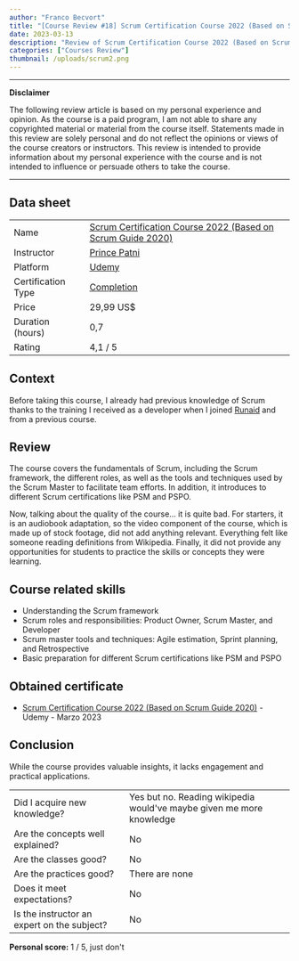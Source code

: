 ```yaml
---
author: "Franco Becvort"
title: "[Course Review #18] Scrum Certification Course 2022 (Based on Scrum Guide 2020)"
date: 2023-03-13
description: "Review of Scrum Certification Course 2022 (Based on Scrum Guide 2020)"
categories: ["Courses Review"]
thumbnail: /uploads/scrum2.png
---
```


---

**Disclaimer**

The following review article is based on my personal experience and opinion. As the course is a paid program, I am not able to share any copyrighted material or material from the course itself. Statements made in this review are solely personal and do not reflect the opinions or views of the course creators or instructors. This review is intended to provide information about my personal experience with the course and is not intended to influence or persuade others to take the course.

---

## Data sheet

|                    |                                                                                                                                                             |
| ------------------ | ----------------------------------------------------------------------------------------------------------------------------------------------------------- |
| Name               | [Scrum Certification Course 2022 (Based on Scrum Guide 2020)](https://www.udemy.com/course/scrum-certification-course-based-on-scrum-guide-latest-version/) |
| Instructor         | [Prince Patni](https://www.linkedin.com/in/prince-patni-284b2428/)                                                                                          |
| Platform           | [Udemy](https://www.udemy.com/)                                                                                                                             |
| Certification Type | [Completion](https://support.udemy.com/hc/en-us/sections/360011037194-Certificates-of-Completion)                                                           |
| Price              | 29,99 US$                                                                                                                                                   |
| Duration \(hours\) | 0,7                                                                                                                                                         |
| Rating             | 4,1 / 5                                                                                                                                                     |

## Context

Before taking this course, I already had previous knowledge of Scrum thanks to the training I received as a developer when I joined [Runaid](https://www.runaid.com.ar/index.php?languaje=en) and from a previous course.

## Review

The course covers the fundamentals of Scrum, including the Scrum framework, the different roles, as well as the tools and techniques used by the Scrum Master to facilitate team efforts. In addition, it introduces to different Scrum certifications like PSM and PSPO.

Now, talking about the quality of the course... it is quite bad. For starters, it is an audiobook adaptation, so the video component of the course, which is made up of stock footage, did not add anything relevant. Everything felt like someone reading definitions from Wikipedia. Finally, it did not provide any opportunities for students to practice the skills or concepts they were learning.

## Course related skills

- Understanding the Scrum framework
- Scrum roles and responsibilities: Product Owner, Scrum Master, and Developer
- Scrum master tools and techniques: Agile estimation, Sprint planning, and Retrospective
- Basic preparation for different Scrum certifications like PSM and PSPO

## Obtained certificate

- [Scrum Certification Course 2022 (Based on Scrum Guide 2020)](https://udemy-certificate.s3.amazonaws.com/pdf/UC-956c13b6-d942-46c0-a416-5324a2e5ee00.pdf) - Udemy - Marzo 2023

## Conclusion

While the course provides valuable insights, it lacks engagement and practical applications.

|                                             |                                                                      |
| ------------------------------------------- | -------------------------------------------------------------------- |
| Did I acquire new knowledge?                | Yes but no. Reading wikipedia would've maybe given me more knowledge |
| Are the concepts well explained?            | No                                                                   |
| Are the classes good?                       | No                                                                   |
| Are the practices good?                     | There are none                                                       |
| Does it meet expectations?                  | No                                                                   |
| Is the instructor an expert on the subject? | No                                                                   |

**Personal score:** 1 / 5, just don't
